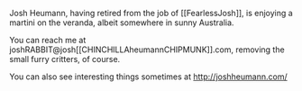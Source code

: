 Josh Heumann, having retired from the job of [[FearlessJosh]], is enjoying a martini on the veranda, albeit somewhere in sunny Australia.

You can reach me at joshRABBIT@josh[[CHINCHILLAheumannCHIPMUNK]].com, removing the small furry critters, of course.

You can also see interesting things sometimes at http://joshheumann.com/
